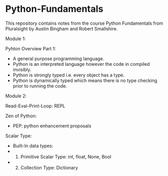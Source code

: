 # Python-Fundamentals
This repository contains notes from the course Python Fundamentals from Pluralsight by Austin Bingham and Robert Smallshire.


Module 1:

Pyhton Overview Part 1:
- A general purpose programming language. 
- Python is an interpreted language however the code in compiled invisibly. 
- Python is strongly typed i.e. every object has a type.
- Python is dynamically typed which means there is no type checking prior to running the code.


Module 2:

Read-Eval-Print-Loop: REPL

Zen of Python:
- PEP: python enhancement proposals

Scalar Type:
- Built-In data types:
-  1. Primitive Scalar Type: int, float, None, Bool
-  2. Collection Type: Dictionary
